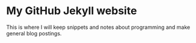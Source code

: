 # My GitHub Jekyll website

This is where I will keep snippets and notes about programming and make general blog postings.
